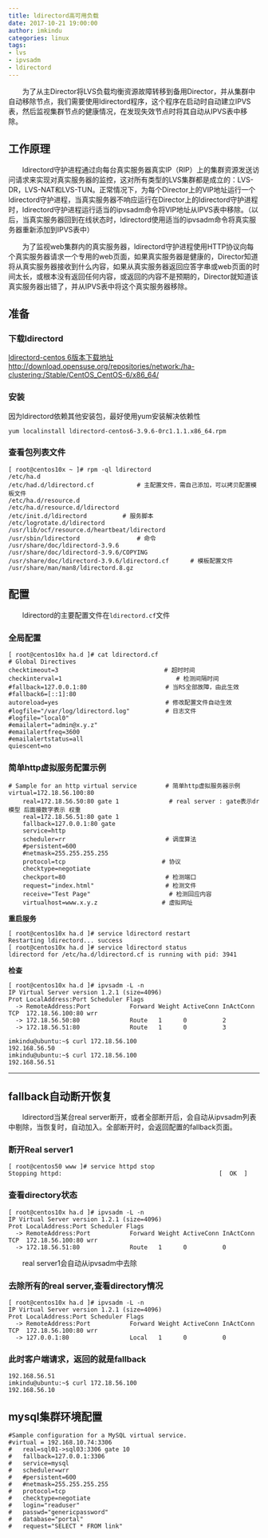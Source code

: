 ```yaml
---
title: ldirectord高可用负载
date: 2017-10-21 19:00:00
author: imkindu
categories: linux
tags:
- lvs
- ipvsadm
- ldirectord
---
```



　　为了从主Director将LVS负载均衡资源故障转移到备用Director，并从集群中自动移除节点，我们需要使用ldirectord程序，这个程序在启动时自动建立IPVS表，然后监视集群节点的健康情况，在发现失效节点时将其自动从IPVS表中移除。

<!--more-->

## 工作原理

　　ldirectord守护进程通过向每台真实服务器真实IP（RIP）上的集群资源发送访问请求来实现对真实服务器的监控，这对所有类型的LVS集群都是成立的：LVS-DR，LVS-NAT和LVS-TUN。正常情况下，为每个Director上的VIP地址运行一个ldirectord守护进程，当真实服务器不响应运行在Director上的ldirectord守护进程时，ldirectord守护进程运行适当的ipvsadm命令将VIP地址从IPVS表中移除。（以后，当真实服务器回到在线状态时，ldirectord使用适当的ipvsadm命令将真实服务器重新添加到IPVS表中）

　　为了监视web集群内的真实服务器，ldirectord守护进程使用HTTP协议向每个真实服务器请求一个专用的web页面，如果真实服务器是健康的，Director知道将从真实服务器接收到什么内容，如果从真实服务器返回应答字串或web页面的时间太长，或根本没有返回任何内容，或返回的内容不是预期的，Director就知道该真实服务器出错了，并从IPVS表中将这个真实服务器移除。



## 准备

### 下载ldirectord

[ldirectord-centos 6版本下载地址](http://download.opensuse.org/repositories/network:/ha-clustering:/Stable/CentOS_CentOS-6/x86_64/) http://download.opensuse.org/repositories/network:/ha-clustering:/Stable/CentOS_CentOS-6/x86_64/

### 安装

因为ldirectord依赖其他安装包，最好使用yum安装解决依赖性

```shell
yum localinstall ldirectord-centos6-3.9.6-0rc1.1.1.x86_64.rpm 
```

### 查看包列表文件

```
[ root@centos10x ~ ]# rpm -ql ldirectord 
/etc/ha.d
/etc/had.d/ldirectord.cf 			# 主配置文件，需自己添加，可以拷贝配置模板文件
/etc/ha.d/resource.d
/etc/ha.d/resource.d/ldirectord
/etc/init.d/ldirectord 			# 服务脚本
/etc/logrotate.d/ldirectord
/usr/lib/ocf/resource.d/heartbeat/ldirectord
/usr/sbin/ldirectord 				# 命令
/usr/share/doc/ldirectord-3.9.6
/usr/share/doc/ldirectord-3.9.6/COPYING
/usr/share/doc/ldirectord-3.9.6/ldirectord.cf 	   # 模板配置文件 
/usr/share/man/man8/ldirectord.8.gz
```


## 配置

　　ldirectord的主要配置文件在`ldirectord.cf`文件

### 全局配置

```shell
[ root@centos10x ha.d ]# cat ldirectord.cf 
# Global Directives
checktimeout=3　							   # 超时时间
checkinterval=1 							   # 检测间隔时间 
#fallback=127.0.0.1:80 						# 当RS全部故障，由此生效
#fallback6=[::1]:80
autoreload=yes 								# 修改配置文件自动生效
#logfile="/var/log/ldirectord.log" 			# 日志文件
#logfile="local0"
#emailalert="admin@x.y.z"
#emailalertfreq=3600
#emailalertstatus=all
quiescent=no
```

### 简单http虚拟服务配置示例 

```shell
# Sample for an http virtual service 		# 简单http虚拟服务器示例
virtual=172.18.56.100:80
	real=172.18.56.50:80 gate 1 			 # real server : gate表示dr模型 后面接数字表示 权重
	real=172.18.56.51:80 gate 1
	fallback=127.0.0.1:80 gate
	service=http
	scheduler=rr 							# 调度算法
	#persistent=600
	#netmask=255.255.255.255
	protocol=tcp  						   # 协议
	checktype=negotiate
	checkport=80 							# 检测端口
	request="index.html" 					# 检测文件
	receive="Test Page" 					 # 检测回应内容
	virtualhost=www.x.y.z 				   # 虚拟网址
```
**重启服务**

```shell
[ root@centos10x ha.d ]# service ldirectord restart
Restarting ldirectord... success
[ root@centos10x ha.d ]# service ldirectord status
ldirectord for /etc/ha.d/ldirectord.cf is running with pid: 3941
```

**检查**

```shell
[ root@centos10x ha.d ]# ipvsadm -L -n
IP Virtual Server version 1.2.1 (size=4096)
Prot LocalAddress:Port Scheduler Flags
  -> RemoteAddress:Port           Forward Weight ActiveConn InActConn
TCP  172.18.56.100:80 wrr
  -> 172.18.56.50:80              Route   1      0          2         
  -> 172.18.56.51:80              Route   1      0          3   
```

```shell
imkindu@ubuntu:~$ curl 172.18.56.100 
192.168.56.50
imkindu@ubuntu:~$ curl 172.18.56.100 
192.168.56.51
```

---

## fallback自动断开恢复

　　ldirectord当某台real server断开，或者全部断开后，会自动从ipvsadm列表中剔除，当恢复时，自动加入。全部断开时，会返回配置的fallback页面。 


### 断开Real server1

```shell
[ root@centos50 www ]# service httpd stop
Stopping httpd:                                            [  OK  ]
```

### 查看directory状态 

```shell
[ root@centos10x ha.d ]# ipvsadm -L -n
IP Virtual Server version 1.2.1 (size=4096)
Prot LocalAddress:Port Scheduler Flags
  -> RemoteAddress:Port           Forward Weight ActiveConn InActConn
TCP  172.18.56.100:80 wrr
  -> 172.18.56.51:80              Route   1      0          0  
```

　　real server1会自动从ipvsadm中去除

### 去除所有的real server,查看directory情况 

```shell
[ root@centos10x ha.d ]# ipvsadm -L -n
IP Virtual Server version 1.2.1 (size=4096)
Prot LocalAddress:Port Scheduler Flags
  -> RemoteAddress:Port           Forward Weight ActiveConn InActConn
TCP  172.18.56.100:80 wrr
  -> 127.0.0.1:80                 Local   1      0          0 
```

### 此时客户端请求，返回的就是fallback

```shell
192.168.56.51
imkindu@ubuntu:~$ curl 172.18.56.100 
192.168.56.10
```

## mysql集群环境配置

```shell
#Sample configuration for a MySQL virtual service.
#virtual = 192.168.10.74:3306
#	real=sql01->sql03:3306 gate 10
#	fallback=127.0.0.1:3306
#	service=mysql
#	scheduler=wrr
#	#persistent=600
#	#netmask=255.255.255.255
#	protocol=tcp
#	checktype=negotiate
#	login="readuser"
#	passwd="genericpassword"
#	database="portal"
#	request="SELECT * FROM link"
```